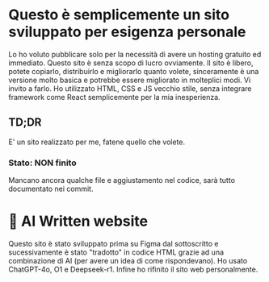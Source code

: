 # Questo è semplicemente un sito sviluppato per esigenza personale
Lo ho voluto pubblicare solo per la necessità di avere un hosting gratuito ed immediato. Questo sito è senza scopo di lucro ovviamente. Il sito è libero, potete copiarlo, distribuirlo e migliorarlo quanto volete, sinceramente è una versione molto basica e potrebbe essere migliorato in molteplici modi. Vi invito a farlo.
Ho utilizzato HTML, CSS e JS vecchio stile, senza integrare framework come React semplicemente per la mia inesperienza.

## TD;DR
E' un sito realizzato per me, fatene quello che volete.

### Stato: NON finito
Mancano ancora qualche file e aggiustamento nel codice, sarà tutto documentato nei commit.

# 🤖 AI Written website
Questo sito è stato sviluppato prima su Figma dal sottoscritto e sucessivamente è stato "tradotto" in codice HTML grazie ad una combinazione di AI (per avere un idea di come rispondevano). Ho usato ChatGPT-4o, O1 e Deepseek-r1. Infine ho rifinito il sito web personalmente.
